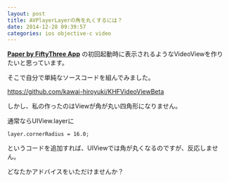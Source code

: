 ```yaml
---
layout: post
title: AVPlayerLayerの角を丸くするには？
date: 2014-12-28 09:39:57
categories: ios objective-c video
---
```

<!-- {% raw %} -->
<p><a href="https://www.fiftythree.com/paper" rel="nofollow"><strong>Paper by FiftyThree App</strong></a>
の初回起動時に表示されるようなVideoViewを作りたいと思っています。</p>

<p>そこで自分で単純なソースコードを組んでみました。</p>

<p><a href="https://github.com/kawai-hiroyuki/KHFVideoViewBeta" rel="nofollow">https://github.com/kawai-hiroyuki/KHFVideoViewBeta</a></p>

<p>しかし、私の作ったのはViewが角が丸い四角形になりません。</p>

<p>通常ならUIView.layerに</p>

<pre><code>layer.cornerRadius = 16.0;
</code></pre>

<p>というコードを追加すれば、UIViewでは角が丸くなるのですが、反応しません。</p>

<p>どなたかアドバイスをいただけませんか？</p>
<!-- {% endraw %} -->
